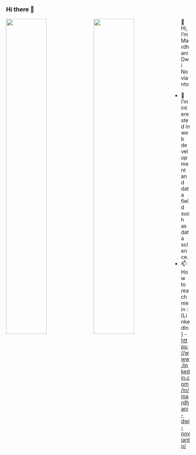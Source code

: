 ### Hi there 👋

<!-- -
Mardhani2N/Mardhani2N is a ✨ special ✨ repository because its `README.md` (this file) appears on your GitHub profile.
You can click the Preview link to take a look at your changes.
- -->

<img align="left" width="47%" src="https://github-readme-stats.vercel.app/api?username=Mardhani2N&show_icons=true&theme=radical">
<img align="left" width="47%" src="https://github-readme-stats.vercel.app/api/top-langs/?username=Mardhani2N&layout=compact">

👋 Hi, I’m Mardhani Dwi Novianto
- 👀 I’m interested in web development and data field such as data science.
- 📫 How to reach me in : [LinkedIn] - https://www.linkedin.com/in/mardhani-dwi-novianto/

<!--- 
- 🌱 I’m currently learning ...
- 💞️ I’m looking to collaborate on ... 
--->

